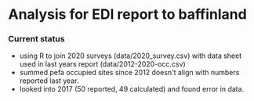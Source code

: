 # Analysis for EDI report to baffinland

### Current status
* using R to join 2020 surveys (data/2020_survey.csv) with data sheet used in last years report (data/2012-2020-occ.csv)
* summed pefa occupied sites since 2012 doesn't align with numbers reported last year. 
* looked into 2017 (50 reported, 49 calculated) and found error in data.
